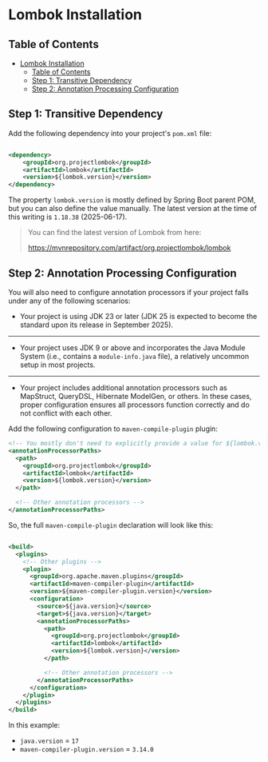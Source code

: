# Lombok Installation

## Table of Contents

<!-- TOC -->
* [Lombok Installation](#lombok-installation)
  * [Table of Contents](#table-of-contents)
  * [Step 1: Transitive Dependency](#step-1-transitive-dependency)
  * [Step 2: Annotation Processing Configuration](#step-2-annotation-processing-configuration)
<!-- TOC -->

## Step 1: Transitive Dependency

Add the following dependency into your project's `pom.xml` file:

```xml

<dependency>
    <groupId>org.projectlombok</groupId>
    <artifactId>lombok</artifactId>
    <version>${lombok.version}</version>
</dependency>
```

The property `lombok.version` is mostly defined by Spring Boot parent POM, but you can also define the value manually.
The latest version at the time of this writing is `1.18.38` (2025-06-17).

> You can find the latest version of Lombok from here:
>
> https://mvnrepository.com/artifact/org.projectlombok/lombok

## Step 2: Annotation Processing Configuration

You will also need to configure annotation processors if your project falls under any of the following scenarios:

* Your project is using JDK 23 or later (JDK 25 is expected to become the standard upon its release in September 2025).

---

* Your project uses JDK 9 or above and incorporates the Java Module System (i.e., contains a `module-info.java` file), a
  relatively uncommon setup in most projects.

---

* Your project includes additional annotation processors such as MapStruct, QueryDSL, Hibernate ModelGen, or others. In
  these cases, proper configuration ensures all processors function correctly and do not conflict with each other.

Add the following configuration to `maven-compile-plugin` plugin:

```xml
<!-- You mostly don't need to explicitly provide a value for ${lombok.version} -->
<annotationProcessorPaths>
  <path>
    <groupId>org.projectlombok</groupId>
    <artifactId>lombok</artifactId>
    <version>${lombok.version}</version>
  </path>

  <!-- Other annotation processors -->
</annotationProcessorPaths>
```

So, the full `maven-compile-plugin` declaration will look like this:

```xml

<build>
  <plugins>
    <!-- Other plugins -->
    <plugin>
      <groupId>org.apache.maven.plugins</groupId>
      <artifactId>maven-compiler-plugin</artifactId>
      <version>${maven-compiler-plugin.version}</version>
      <configuration>
        <source>${java.version}</source>
        <target>${java.version}</target>
        <annotationProcessorPaths>
          <path>
            <groupId>org.projectlombok</groupId>
            <artifactId>lombok</artifactId>
            <version>${lombok.version}</version>
          </path>

          <!-- Other annotation processors -->
        </annotationProcessorPaths>
      </configuration>
    </plugin>
  </plugins>
</build>
```

In this example:

* `java.version` = `17`
* `maven-compiler-plugin.version` = `3.14.0`
